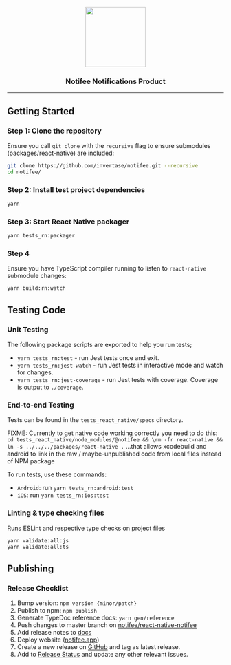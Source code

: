 <!-- markdownlint-disable MD033 -->
<p align="center">
  <a href="https://invertase.io">
    <img width="140px" src="https://static.invertase.io/assets/invertase-logo.png"><br/>
  </a>
  <h3 align="center">Notifee Notifications Product</h3>
</p>

<hr/>

<!-- markdownlint-disable MD041 -->

## Getting Started

### Step 1: Clone the repository

Ensure you call `git clone` with the `recursive` flag to ensure submodules (packages/react-native) are included:

```bash
git clone https://github.com/invertase/notifee.git --recursive
cd notifee/
```

### Step 2: Install test project dependencies

```bash
yarn
```

### Step 3: Start React Native packager

```bash
yarn tests_rn:packager
```

### Step 4

Ensure you have TypeScript compiler running to listen to `react-native` submodule changes:

```bash
yarn build:rn:watch
```

## Testing Code

### Unit Testing

The following package scripts are exported to help you run tests;

- `yarn tests_rn:test` - run Jest tests once and exit.
- `yarn tests_rn:jest-watch` - run Jest tests in interactive mode and watch for changes.
- `yarn tests_rn:jest-coverage` - run Jest tests with coverage. Coverage is output to `./coverage`.

### End-to-end Testing

Tests can be found in the `tests_react_native/specs` directory.

FIXME: Currently to get native code working correctly you need to do this:
`cd tests_react_native/node_modules/@notifee && \rm -fr react-native && ln -s ../../../packages/react-native .`
...that allows xcodebuild and android to link in the raw / maybe-unpublished code from local files instead of NPM package

To run tests, use these commands:

- `Android`: run `yarn tests_rn:android:test`
- `iOS`: run `yarn tests_rn:ios:test`

### Linting & type checking files

Runs ESLint and respective type checks on project files

```bash
yarn validate:all:js
yarn validate:all:ts
```

## Publishing

### Release Checklist

1. Bump version: `npm version {minor/patch}`
1. Publish to npm: `npm publish`
1. Generate TypeDoc reference docs: `yarn gen/reference`
1. Push changes to master branch on [notifee/react-native-notifee](https://github.com/notifee/react-native-notifee)
1. Add release notes to [docs](https://github.com/notifee/documentation)
1. Deploy website ([notifee.app](https://github.com/invertase/notifee-web))
1. Create a new release on [GitHub](https://github.com/notifee/react-native-notifee/releases) and tag as latest release.
1. Add to [Release Status](https://github.com/notifee/react-native-notifee/issues/1) and update any other relevant issues.
